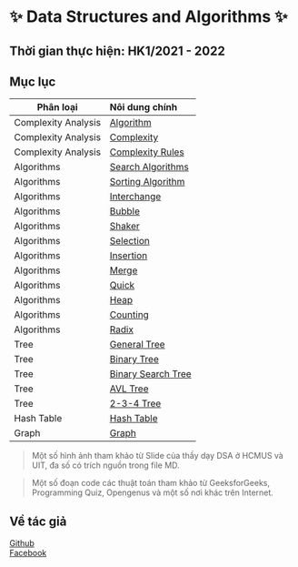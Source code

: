 <link rel="stylesheet" href="./main.css">

# ✨ Data Structures and Algorithms ✨

## Thời gian thực hiện: HK1/2021 - 2022

## Mục lục

| Phân loại               | Nôi dung chính                                      |
| ------------------- | :-------------------------------------------- |
| Complexity Analysis | [Algorithm](Complexity/src/Algorithm.md)      |
| Complexity Analysis | [Complexity](Complexity/src/Complexity.md)    |
| Complexity Analysis | [Complexity Rules](Complexity/src/Rules.md)   |
| Algorithms          | [Search Algorithms](search/Searching.md)      |
| Algorithms          | [Sorting Algorithm](sort/src/Sorting.md)      |
| Algorithms          | [Interchange](sort/src/Interchange.md)        |
| Algorithms          | [Bubble](sort/src/Bubble.md)                  |
| Algorithms          | [Shaker](sort/src/Shaker.md)                  |
| Algorithms          | [Selection](sort/src/Selection.md)            |
| Algorithms          | [Insertion](sort/src/Insertion.md)            |
| Algorithms          | [Merge](sort/src/Merge.md)                    |
| Algorithms          | [Quick](sort/src/Quick.md)                    |
| Algorithms          | [Heap](sort/src/Heap.md)                      |
| Algorithms          | [Counting](sort/src/Counting.md)               |
| Algorithms          | [Radix](sort/src/Radix.md)                    |
| Tree                | [General Tree](Tree/general/src/tree.md)      |
| Tree                | [Binary Tree](Tree/general/src/bt.md)         |
| Tree                | [Binary Search Tree](Tree/general/src/bst.md) |
| Tree                | [AVL Tree](Tree/avl/avl.md)                   |
| Tree                | [2-3-4 Tree](Tree/2-3-4/2-3-4.md)             |
| Hash Table          | [Hash Table](hash_table/HashTable.md)         |
| Graph               | [Graph](Graph/Graph.md)                       |

> Một số hình ảnh tham khảo từ Slide của thầy dạy DSA ở HCMUS và UIT, đa số có trích nguồn trong file MD.

> Một số đoạn code các thuật toán tham khảo từ GeeksforGeeks, Programming Quiz, Opengenus và một số nơi khác trên Internet.

## Về tác giả

[Github](https://github.com/marucube35)\
[Facebook](https://www.facebook.com/profile.php?id=100009916021095)
